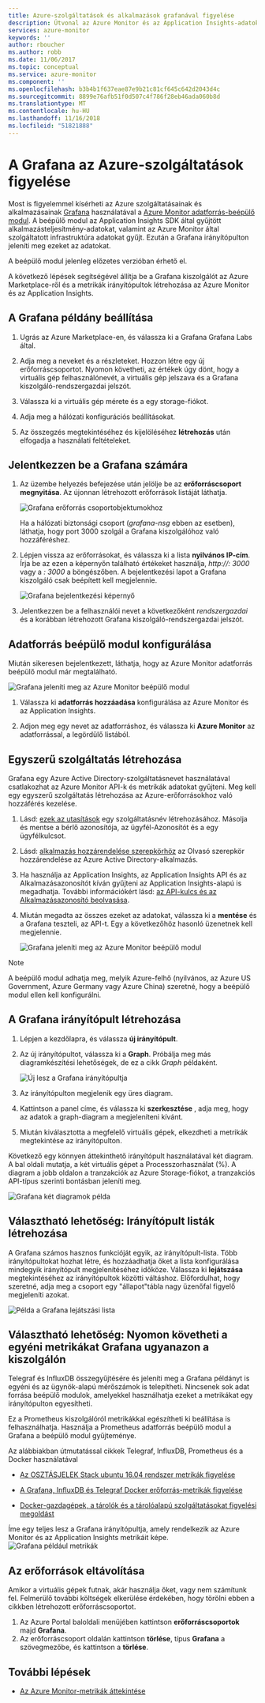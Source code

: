 ```yaml
---
title: Azure-szolgáltatások és alkalmazások grafanával figyelése
description: Útvonal az Azure Monitor és az Application Insights-adatok így meg tudja őket tekinteni a Grafana.
services: azure-monitor
keywords: ''
author: rboucher
ms.author: robb
ms.date: 11/06/2017
ms.topic: conceptual
ms.service: azure-monitor
ms.component: ''
ms.openlocfilehash: b3b4b1f637eae87e9b21c81cf645c642d2043d4c
ms.sourcegitcommit: 8899e76afb51f0d507c4f786f28eb46ada060b8d
ms.translationtype: MT
ms.contentlocale: hu-HU
ms.lasthandoff: 11/16/2018
ms.locfileid: "51821888"
---
```

# <a name="monitor-your-azure-services-in-grafana"></a>A Grafana az Azure-szolgáltatások figyelése
Most is figyelemmel kísérheti az Azure szolgáltatásainak és alkalmazásainak [Grafana](https://grafana.com/) használatával a [Azure Monitor adatforrás-beépülő modul](https://grafana.com/plugins/grafana-azure-monitor-datasource). A beépülő modul az Application Insights SDK által gyűjtött alkalmazásteljesítmény-adatokat, valamint az Azure Monitor által szolgáltatott infrastruktúra adatokat gyűjt. Ezután a Grafana irányítópulton jeleníti meg ezeket az adatokat.

A beépülő modul jelenleg előzetes verzióban érhető el.

A következő lépések segítségével állítja be a Grafana kiszolgálót az Azure Marketplace-ről és a metrikák irányítópultok létrehozása az Azure Monitor és az Application Insights.

## <a name="set-up-a-grafana-instance"></a>A Grafana példány beállítása
1. Ugrás az Azure Marketplace-en, és válassza ki a Grafana Grafana Labs által.

2. Adja meg a neveket és a részleteket. Hozzon létre egy új erőforráscsoportot. Nyomon követheti, az értékek úgy dönt, hogy a virtuális gép felhasználónevét, a virtuális gép jelszava és a Grafana kiszolgáló-rendszergazdai jelszót.  

3. Válassza ki a virtuális gép mérete és a egy storage-fiókot.

4. Adja meg a hálózati konfigurációs beállításokat.

5. Az összegzés megtekintéséhez és kijelöléséhez **létrehozás** után elfogadja a használati feltételeket.

## <a name="log-in-to-grafana"></a>Jelentkezzen be a Grafana számára
1. Az üzembe helyezés befejezése után jelölje be az **erőforráscsoport megnyitása**. Az újonnan létrehozott erőforrások listáját láthatja.

    ![Grafana erőforrás csoportobjektumokhoz](media/monitor-send-to-grafana/grafana1.png)

    Ha a hálózati biztonsági csoport (*grafana-nsg* ebben az esetben), láthatja, hogy port 3000 szolgál a Grafana kiszolgálóhoz való hozzáféréshez.

2. Lépjen vissza az erőforrásokat, és válassza ki a lista **nyilvános IP-cím**. Írja be az ezen a képernyőn található értékeket használja, *http://<IP address>: 3000* vagy a  *<DNSName>: 3000* a böngészőben. A bejelentkezési lapot a Grafana kiszolgáló csak beépített kell megjelennie.

    ![Grafana bejelentkezési képernyő](media/monitor-send-to-grafana/grafana2.png)

3. Jelentkezzen be a felhasználói nevet a következőként *rendszergazdai* és a korábban létrehozott Grafana kiszolgáló-rendszergazdai jelszót.

## <a name="configure-data-source-plugin"></a>Adatforrás beépülő modul konfigurálása

Miután sikeresen bejelentkezett, láthatja, hogy az Azure Monitor adatforrás beépülő modul már megtalálható.

![Grafana jeleníti meg az Azure Monitor beépülő modul](media/monitor-send-to-grafana/grafana3.png)

1. Válassza ki **adatforrás hozzáadása** konfigurálása az Azure Monitor és az Application Insights.

2. Adjon meg egy nevet az adatforráshoz, és válassza ki **Azure Monitor** az adatforrással, a legördülő listából.


## <a name="create-a-service-principal"></a>Egyszerű szolgáltatás létrehozása

Grafana egy Azure Active Directory-szolgáltatásnevet használatával csatlakozhat az Azure Monitor API-k és metrikák adatokat gyűjteni. Meg kell egy egyszerű szolgáltatás létrehozása az Azure-erőforrásokhoz való hozzáférés kezelése.

1. Lásd: [ezek az utasítások](../active-directory/develop/howto-create-service-principal-portal.md) egy szolgáltatásnév létrehozásához. Másolja és mentse a bérlő azonosítója, az ügyfél-Azonosítót és a egy ügyfélkulcsot.

2. Lásd: [alkalmazás hozzárendelése szerepkörhöz](https://docs.microsoft.com/azure/azure-resource-manager/resource-group-create-service-principal-portal#assign-application-to-role) az Olvasó szerepkör hozzárendelése az Azure Active Directory-alkalmazás.     

3. Ha használja az Application Insights, az Application Insights API és az Alkalmazásazonosítót kíván gyűjteni az Application Insights-alapú is megadhatja. További információkért lásd: [az API-kulcs és az Alkalmazásazonosító beolvasása](https://dev.applicationinsights.io/documentation/Authorization/API-key-and-App-ID).

4. Miután megadta az összes ezeket az adatokat, válassza ki a **mentése** és a Grafana teszteli, az API-t. Egy a következőhöz hasonló üzenetnek kell megjelennie.  

    ![Grafana jeleníti meg az Azure Monitor beépülő modul](media/monitor-send-to-grafana/grafana4-1.png)

> [!NOTE]
> A beépülő modul adhatja meg, melyik Azure-felhő (nyilvános, az Azure US Government, Azure Germany vagy Azure China) szeretné, hogy a beépülő modul ellen kell konfigurálni.
>
>

## <a name="build-a-grafana-dashboard"></a>A Grafana irányítópult létrehozása

1. Lépjen a kezdőlapra, és válassza **új irányítópult**.

2. Az új irányítópultot, válassza ki a **Graph**. Próbálja meg más diagramkészítési lehetőségek, de ez a cikk *Graph* példaként.

    ![Új lesz a Grafana irányítópultja](media/monitor-send-to-grafana/grafana5.png)

3. Az irányítópulton megjelenik egy üres diagram.

4. Kattintson a panel címe, és válassza ki **szerkesztése** , adja meg, hogy az adatok a graph-diagram a megjeleníteni kívánt.

5. Miután kiválasztotta a megfelelő virtuális gépek, elkezdheti a metrikák megtekintése az irányítópulton.

Következő egy könnyen áttekinthető irányítópult használatával két diagram. A bal oldali mutatja, a két virtuális gépet a Processzorhasználat (%). A diagram a jobb oldalon a tranzakciók az Azure Storage-fiókot, a tranzakciós API-típus szerinti bontásban jeleníti meg.

![Grafana két diagramok példa](media/monitor-send-to-grafana/grafana6.png)


## <a name="optional-create-dashboard-playlists"></a>Választható lehetőség: Irányítópult listák létrehozása

A Grafana számos hasznos funkcióját egyik, az irányítópult-lista. Több irányítópultokat hozhat létre, és hozzáadhatja őket a lista konfigurálása mindegyik irányítópult megjelenítéséhez időköze. Válassza ki **lejátszása** megtekintéséhez az irányítópultok közötti váltáshoz. Előfordulhat, hogy szeretné, adja meg a csoport egy "állapot"tábla nagy üzenőfal figyelő megjeleníti azokat.

![Példa a Grafana lejátszási lista](media/monitor-send-to-grafana/grafana7.png)


## <a name="optional-monitor-your-custom-metrics-in-the-same-grafana-server"></a>Választható lehetőség: Nyomon követheti a egyéni metrikákat Grafana ugyanazon a kiszolgálón

Telegraf és InfluxDB összegyűjtésére és jeleníti meg a Grafana példányt is egyéni és az ügynök-alapú mérőszámok is telepítheti. Nincsenek sok adat forrása beépülő modulok, amelyekkel használhatja ezeket a metrikákat egy irányítópulton egyesítheti.

Ez a Prometheus kiszolgálóról metrikákkal egészítheti ki beállítása is felhasználhatja. Használja a Prometheus adatforrás beépülő modul a Grafana a beépülő modul gyűjteménye.

Az alábbiakban útmutatással cikkek Telegraf, InfluxDB, Prometheus és a Docker használatával
 - [Az OSZTÁSJELEK Stack ubuntu 16.04 rendszer metrikák figyelése](https://www.digitalocean.com/community/tutorials/how-to-monitor-system-metrics-with-the-tick-stack-on-ubuntu-16-04)

 - [A Grafana, InfluxDB és Telegraf Docker erőforrás-metrikák figyelése](https://blog.vpetkov.net/2016/08/04/monitor-docker-resource-metrics-with-grafana-influxdb-and-telegraf/)

 - [Docker-gazdagépek, a tárolók és a tárolóalapú szolgáltatásokat figyelési megoldást](https://stefanprodan.com/2016/a-monitoring-solution-for-docker-hosts-containers-and-containerized-services/)

Íme egy teljes lesz a Grafana irányítópultja, amely rendelkezik az Azure Monitor és az Application Insights metrikáit képe.
![Grafana például metrikák](media/monitor-send-to-grafana/grafana8.png)


## <a name="clean-up-resources"></a>Az erőforrások eltávolítása

Amikor a virtuális gépek futnak, akár használja őket, vagy nem számítunk fel. Felmerülő további költségek elkerülése érdekében, hogy törölni ebben a cikkben létrehozott erőforráscsoportot.

1. Az Azure Portal baloldali menüjében kattintson **erőforráscsoportok** majd **Grafana**.
2. Az erőforráscsoport oldalán kattintson **törlése**, típus **Grafana** a szövegmezőbe, és kattintson a **törlése**.

## <a name="next-steps"></a>További lépések
* [Az Azure Monitor-metrikák áttekintése](../azure-monitor/platform/data-collection.md)

